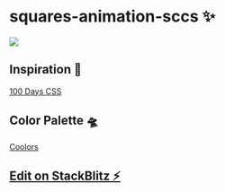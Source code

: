 # squares-animation-sccs ✨

![](square-animation.gif)

## Inspiration 🔮 
[100 Days CSS](https://100dayscss.com/?dayIndex=64)

## Color Palette 🛸
[Coolors](https://coolors.co/f7f4ea-ded9e2-c0b9dd-80a1d4-75c9c8)

## [Edit on StackBlitz ⚡️](https://stackblitz.com/edit/squares-animation-sccs)

